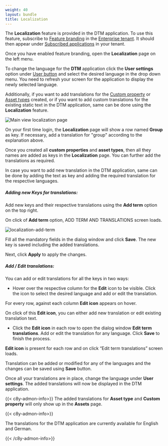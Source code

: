 ```yaml
---
weight: 40
layout: bundle
title: Localization
---
```


The **Localization** feature is provided in the DTM application. To use this feature, subscribe to [Feature branding](/users-guide/enterprise-tenant/#branding) in the [Enterprise tenant](/users-guide/enterprise-tenant/#overview). It should then appear under [Subscribed applications](/users-guide/administration/#subscribed-applications) in your tenant.

Once you have enabled feature branding, open the **Localization** page on the left menu.

To change the language for the **DTM** application click the **User settings** option under [User button](/users-guide/getting-started/#gui-features) and select the desired language in the drop down menu. You need to refresh your screen for the application to display the newly selected language.

Additionally, if you want to add translations for the [Custom property](/dtm/asset-types/#property-library) or [Asset types](/dtm/asset-types/#asset-types) created, or if you want to add custom translations for the existing static text in the DTM application, same can be done using the **Localization** feature.

![Main view localization page](/images/dtm/localization/dtm-localozation-main-page.png)

On your first time login, the **Localization** page will show a row named **Group** as key. If necessary, add a translation for "group" according to the explanation above.

Once you created all **custom properties** and **asset types**, then all they names are added as keys in the **Localization** page. You can further add the translations as required.

In case you want to add new translation in the DTM application, same can be done by adding the text as key and adding the required translation for the respective languages.

##### **Adding new Keys for translations:**

Add new keys and their respective translations using the **Add term** option on the top right.

On click of **Add term** option, ADD TERM AND TRANSLATIONS screen loads.

![localization-add-term](/images/dtm/localization/dtm-localization-add-term.png)


Fill all the mandatory fields in the dialog window and click **Save**. The new key is saved including the added translations.

Next, click **Apply** to apply the changes.

##### **Add / Edit translations:**

 You can add or edit translations for all the keys in two ways:

* Hover over the respective column for the **Edit** icon to be visible. Click the icon to select the desired language and add or edit the translation. 

For every row, against each column **Edit icon** appears on hover.

On click of this **Edit icon**, you can either add new translation or edit existing translation text.


* Click the **Edit icon** in each row to open the dialog window **Edit term translations**. Add or edit the translation for any language. Click **Save** to finish the process.

**Edit icon** is present for each row and on click “Edit term translations” screen loads.

Translation can be added or modified for any of the languages and the changes can be saved using **Save** button.


Once all your translations are in place, change the language under **User settings**. The added translations will now be displayed in the DTM application.

{{< c8y-admon-info>}}
The added translations for **Asset type** and **Custom property** will only show up in the **Assets** page.

{{< c8y-admon-info>}}

The translations for the DTM application are currently available for English and German.

{{< /c8y-admon-info>}}
